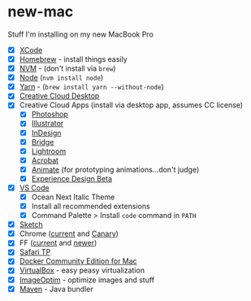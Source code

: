 # new-mac
Stuff I'm installing on my new MacBook Pro

* [X] [XCode](https://developer.apple.com/xcode/)
* [X] [Homebrew](http://brew.sh) - install things easily
* [X] [NVM](https://github.com/creationix/nvm) - (don't install via `brew`)
* [X] [Node](https://nodejs.org/en/) (`nvm install node`)
* [X] [Yarn](https://yarnpkg.com/lang/en/docs/install/) - (`brew install yarn --without-node`)
* [X] [Creative Cloud Desktop](https://www.adobe.com/creativecloud/desktop-app.html)
* [X] Creative Cloud Apps (install via desktop app, assumes CC license)
  * [X] [Photoshop](http://www.adobe.com/products/photoshop.html)
  * [X] [Illustrator](https://www.adobe.com/products/illustrator.html)
  * [X] [InDesign](https://www.adobe.com/products/indesign.html)
  * [X] [Bridge](https://www.adobe.com/products/bridge.html)
  * [X] [Lightroom](https://www.adobe.com/products/photoshop-lightroom.html)
  * [X] [Acrobat](https://acrobat.adobe.com/us/en/acrobat/acrobat-pro-cc.html)
  * [X] [Animate](https://www.adobe.com/products/animate.html) (for prototyping animations...don't judge)
  * [X] [Experience Design Beta](http://www.adobe.com/products/experience-design.html)
* [X] [VS Code](https://code.visualstudio.com/)
  * [X] Ocean Next Italic Theme
  * [X] Install all recommended extensions
  * [X] Command Palette > Install `code` command in `PATH`
* [X] [Sketch](https://www.sketchapp.com)
* [X] Chrome ([current](https://www.google.com/chrome/) and [Canary](https://www.google.com/chrome/browser/canary.html))
* [X] FF ([current](https://www.mozilla.org/en-US/firefox/products/) and [newer](https://www.mozilla.org/en-US/firefox/channel/desktop/))
* [X] [Safari TP](https://developer.apple.com/safari/technology-preview/)
* [X] [Docker Community Edition for Mac](https://store.docker.com/editions/community/docker-ce-desktop-mac?tab=description)
* [X] [VirtualBox](https://www.virtualbox.org/wiki/Downloads) - easy peasy virtualization
* [X] [ImageOptim](https://imageoptim.com/mac) - optimize images and stuff
* [X] [Maven](https://maven.apache.org) - Java bundler
